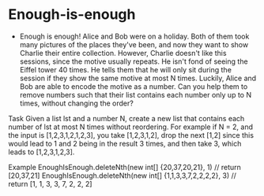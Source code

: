 # Enough-is-enough


 * Enough is enough!
Alice and Bob were on a holiday. Both of them took many pictures of the places they've been, 
and now they want to show Charlie their entire collection. However, Charlie doesn't like this sessions, 
since the motive usually repeats. He isn't fond of seeing the Eiffel tower 40 times. He tells them that he will 
only sit during the session if they show the same motive at most N times. Luckily, Alice and Bob are able to encode 
the motive as a number. Can you help them to remove numbers such that their list contains each number only up to N times, 
without changing the order?

Task
Given a list lst and a number N, create a new list that contains each number of lst at most N times without reordering. 
For example if N = 2, and the input is [1,2,3,1,2,1,2,3], you take [1,2,3,1,2], drop the next [1,2] since this would lead 
to 1 and 2 being in the result 3 times, and then take 3, which leads to [1,2,3,1,2,3].

Example
EnoughIsEnough.deleteNth(new int[] {20,37,20,21}, 1) // return [20,37,21]
EnoughIsEnough.deleteNth(new int[] {1,1,3,3,7,2,2,2,2}, 3) // return [1, 1, 3, 3, 7, 2, 2, 2]
